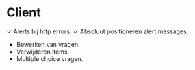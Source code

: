 # Client
✓ Alerts bij http errors.
✓ Absoluut positioneren alert messages.
- Bewerken van vragen.
- Verwijderen items.
- Multiple choice vragen.